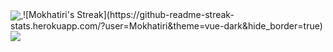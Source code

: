 <a href="">
  <img align="center" src="https://github-readme-stats.vercel.app/api?username=mokhatiri&theme=github_dark&hide=contribs&show_icons=true" />
</a>
![Mokhatiri's Streak](https://github-readme-streak-stats.herokuapp.com/?user=Mokhatiri&theme=vue-dark&hide_border=true)
<a href="">
  <img align="center" src="https://github-readme-stats.vercel.app/api/top-langs/?username=mokhatiri&theme=github_dark&layout=compact" />
</a>

